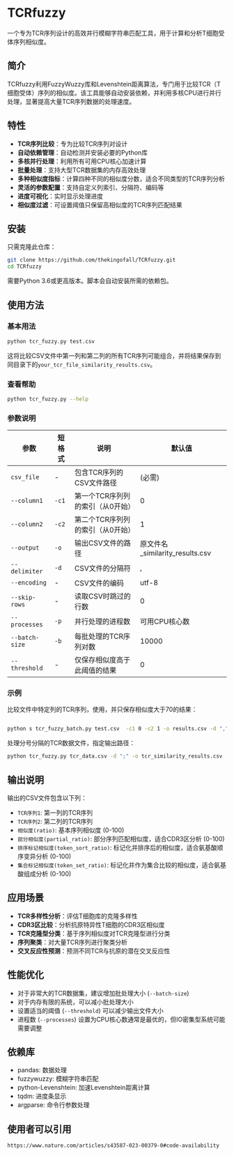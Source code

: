 # TCRfuzzy

一个专为TCR序列设计的高效并行模糊字符串匹配工具，用于计算和分析T细胞受体序列相似度。

## 简介

TCRfuzzy利用FuzzyWuzzy库和Levenshtein距离算法，专门用于比较TCR（T细胞受体）序列的相似度。该工具能够自动安装依赖，并利用多核CPU进行并行处理，显著提高大量TCR序列数据的处理速度。

## 特性

- **TCR序列比较**：专为比较TCR序列对设计
- **自动依赖管理**：自动检测并安装必要的Python库
- **多核并行处理**：利用所有可用CPU核心加速计算
- **批量处理**：支持大型TCR数据集的内存高效处理
- **多种相似度指标**：计算四种不同的相似度分数，适合不同类型的TCR序列分析
- **灵活的参数配置**：支持自定义列索引、分隔符、编码等
- **进度可视化**：实时显示处理进度
- **相似度过滤**：可设置阈值只保留高相似度的TCR序列匹配结果

## 安装

只需克隆此仓库：

```bash
git clone https://github.com/thekingofall/TCRfuzzy.git
cd TCRfuzzy
```

需要Python 3.6或更高版本。脚本会自动安装所需的依赖包。

## 使用方法

### 基本用法

```bash
python tcr_fuzzy.py test.csv
```

这将比较CSV文件中第一列和第二列的所有TCR序列可能组合，并将结果保存到同目录下的`your_tcr_file_similarity_results.csv`。

### 查看帮助

```bash
python tcr_fuzzy.py --help
```

### 参数说明

| 参数 | 短格式 | 说明 | 默认值 |
|------|------|------|------|
| `csv_file` | - | 包含TCR序列的CSV文件路径 | (必需) |
| `--column1` | `-c1` | 第一个TCR序列列的索引（从0开始） | 0 |
| `--column2` | `-c2` | 第二个TCR序列列的索引（从0开始） | 1 |
| `--output` | `-o` | 输出CSV文件的路径 | 原文件名_similarity_results.csv |
| `--delimiter` | `-d` | CSV文件的分隔符 | , |
| `--encoding` | - | CSV文件的编码 | utf-8 |
| `--skip-rows` | - | 读取CSV时跳过的行数 | 0 |
| `--processes` | `-p` | 并行处理的进程数 | 可用CPU核心数 |
| `--batch-size` | `-b` | 每批处理的TCR序列对数 | 10000 |
| `--threshold` | - | 仅保存相似度高于此阈值的结果 | 0 |

### 示例

比较文件中特定列的TCR序列，使用，并只保存相似度大于70的结果：
```bash

python s tcr_fuzzy_batch.py test.csv  -c1 0 -c2 1 -o results.csv -d "," --encoding "utf-8" --skip-rows 1 --threshold 75 --threads 16 --batch-size 1500
```

处理分号分隔的TCR数据文件，指定输出路径：
```bash
python tcr_fuzzy.py tcr_data.csv -d ";" -o tcr_similarity_results.csv
```

## 输出说明

输出的CSV文件包含以下列：

- `TCR序列1`: 第一列的TCR序列
- `TCR序列2`: 第二列的TCR序列
- `相似度(ratio)`: 基本序列相似度 (0-100)
- `部分相似度(partial_ratio)`: 部分序列匹配相似度，适合CDR3区分析 (0-100)
- `排序标记相似度(token_sort_ratio)`: 标记化并排序后的相似度，适合氨基酸顺序变异分析 (0-100)
- `集合标记相似度(token_set_ratio)`: 标记化并作为集合比较的相似度，适合氨基酸组成分析 (0-100)

## 应用场景

- **TCR多样性分析**：评估T细胞库的克隆多样性
- **CDR3区比较**：分析抗原特异性T细胞的CDR3区相似度
- **TCR克隆型分类**：基于序列相似度对TCR克隆型进行分类
- **序列聚类**：对大量TCR序列进行聚类分析
- **交叉反应性预测**：预测不同TCR与抗原的潜在交叉反应性

## 性能优化

- 对于非常大的TCR数据集，建议增加批处理大小 (`--batch-size`)
- 对于内存有限的系统，可以减小批处理大小
- 设置适当的阈值 (`--threshold`) 可以减少输出文件大小
- 进程数 (`--processes`) 设置为CPU核心数通常是最优的，但IO密集型系统可能需要调整

## 依赖库

- pandas: 数据处理
- fuzzywuzzy: 模糊字符串匹配
- python-Levenshtein: 加速Levenshtein距离计算
- tqdm: 进度条显示
- argparse: 命令行参数处理

## 使用者可以引用
```
https://www.nature.com/articles/s43587-023-00379-0#code-availability
```






